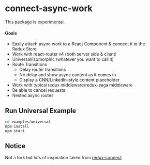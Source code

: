 # connect-async-work

This package is experimental. 

#### Goals
- Easily attach async work to a React Component & connect it to the Redux Store
- Work with react-router v4 (both server side & client)
- Universal/isomorphic (whatever you want to call it)
- Route Transitions
	- Delay router transitions
	- No delay and show async content as it comes in
	- Display a CNN/LinkedIn-style content placeholder 
- Work with typical redux middleware/redux-saga middleware
- Be able to cancel requests
- Nested async routes

Run Universal Example
---------------------

```sh
cd examples/universal
npm install
npm start
```

## Notice

Not a fork but lots of inspiration taken from [redux-connect](https://github.com/makeomatic/redux-connect)